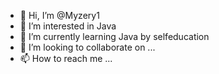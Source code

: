 - 👋 Hi, I’m @Myzery1
- 👀 I’m interested in Java
- 🌱 I’m currently learning Java by selfeducation
- 💞️ I’m looking to collaborate on ...
- 📫 How to reach me ...

<!---
Myzery1/Myzery1 is a ✨ special ✨ repository because its `README.md` (this file) appears on your GitHub profile.
You can click the Preview link to take a look at your changes.
--->
